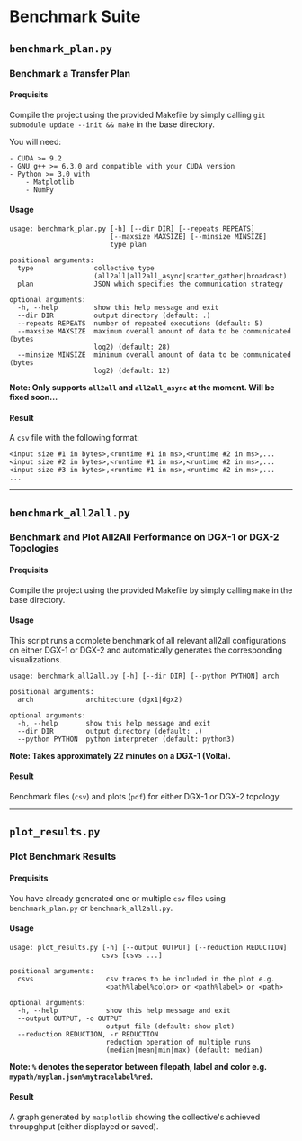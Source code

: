 # Benchmark Suite

## ```benchmark_plan.py```
### Benchmark a Transfer Plan

#### Prequisits
Compile the project using the provided Makefile by simply calling ```git submodule update --init && make``` in the base directory.

You will need:
    
    - CUDA >= 9.2
    - GNU g++ >= 6.3.0 and compatible with your CUDA version
    - Python >= 3.0 with
        - Matplotlib
        - NumPy
#### Usage
```
usage: benchmark_plan.py [-h] [--dir DIR] [--repeats REPEATS]
                         [--maxsize MAXSIZE] [--minsize MINSIZE]
                         type plan

positional arguments:
  type               collective type
                     (all2all|all2all_async|scatter_gather|broadcast)
  plan               JSON which specifies the communication strategy

optional arguments:
  -h, --help         show this help message and exit
  --dir DIR          output directory (default: .)
  --repeats REPEATS  number of repeated executions (default: 5)
  --maxsize MAXSIZE  maximum overall amount of data to be communicated (bytes
                     log2) (default: 28)
  --minsize MINSIZE  minimum overall amount of data to be communicated (bytes
                     log2) (default: 12)
```

__Note: Only supports ```all2all``` and ```all2all_async``` at the moment. Will be fixed soon...__

#### Result

A ```csv``` file with the following format: 

``` 
<input size #1 in bytes>,<runtime #1 in ms>,<runtime #2 in ms>,...
<input size #2 in bytes>,<runtime #1 in ms>,<runtime #2 in ms>,...
<input size #3 in bytes>,<runtime #1 in ms>,<runtime #2 in ms>,...
...
```

------
## ```benchmark_all2all.py```
### Benchmark and Plot All2All Performance on DGX-1 or DGX-2 Topologies

#### Prequisits
Compile the project using the provided Makefile by simply calling ```make``` in the base directory.
#### Usage
This script runs a complete benchmark of all relevant all2all configurations on either DGX-1 or DGX-2 and automatically generates the corresponding visualizations.

```
usage: benchmark_all2all.py [-h] [--dir DIR] [--python PYTHON] arch

positional arguments:
  arch             architecture (dgx1|dgx2)

optional arguments:
  -h, --help       show this help message and exit
  --dir DIR        output directory (default: .)
  --python PYTHON  python interpreter (default: python3)
```

__Note: Takes approximately 22 minutes on a DGX-1 (Volta).__
#### Result
Benchmark files (```csv```) and plots (```pdf```) for either DGX-1 or DGX-2 topology.

------
## ```plot_results.py```
### Plot Benchmark Results

#### Prequisits
You have already generated one or multiple ```csv``` files using ```benchmark_plan.py``` or ```benchmark_all2all.py```.
#### Usage
```
usage: plot_results.py [-h] [--output OUTPUT] [--reduction REDUCTION]
                       csvs [csvs ...]

positional arguments:
  csvs                  csv traces to be included in the plot e.g.
                        <path%label%color> or <path%label> or <path>

optional arguments:
  -h, --help            show this help message and exit
  --output OUTPUT, -o OUTPUT
                        output file (default: show plot)
  --reduction REDUCTION, -r REDUCTION
                        reduction operation of multiple runs
                        (median|mean|min|max) (default: median)
```

__Note: ```%``` denotes the seperator between filepath, label and color e.g. ```mypath/myplan.json%mytracelabel%red```.__

#### Result
A graph generated by ```matplotlib``` showing the collective's achieved throupghput (either displayed or saved).

